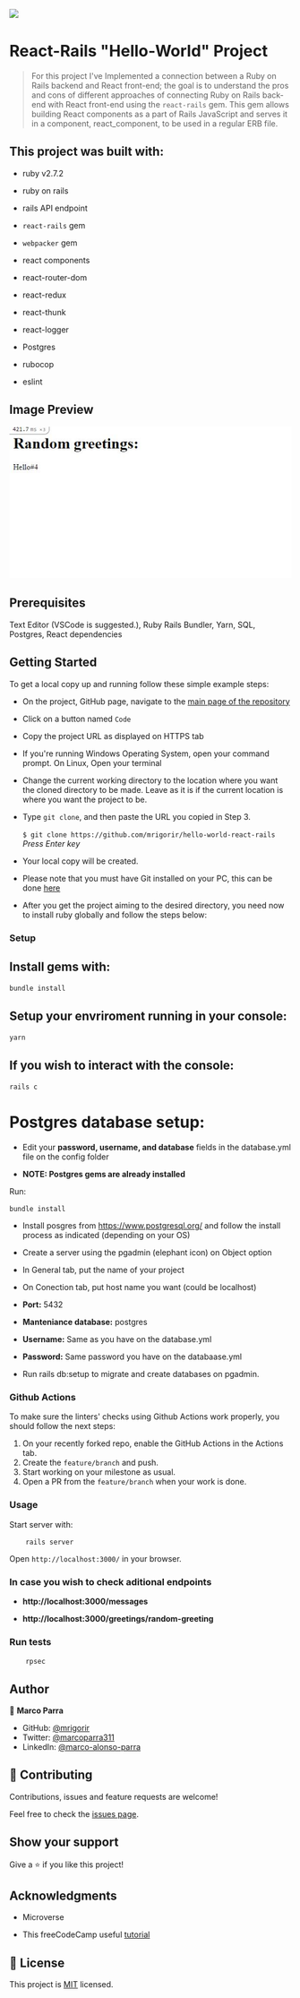 ![](https://img.shields.io/badge/Microverse-blueviolet)

# React-Rails "Hello-World" Project

> For this project I've Implemented a connection between a Ruby on Rails backend and React front-end; the goal is to understand the pros and cons of different approaches of connecting Ruby on Rails back-end with React front-end using the `react-rails` gem. This gem allows building React components as a part of Rails JavaScript and serves it in a component, react_component, to be used in a regular ERB file.

## This project was built with:

- ruby v2.7.2 

- ruby on rails

- rails API endpoint

- `react-rails` gem

- `webpacker` gem

- react components

- react-router-dom

- react-redux

- react-thunk

- react-logger

- Postgres

- rubocop

- eslint


## Image Preview

![Screenshot Home Page](./app/assets/images/capture.jpg)
## Prerequisites

Text Editor (VSCode is suggested.), Ruby Rails Bundler, Yarn, SQL, Postgres, React dependencies

## Getting Started

To get a local copy up and running follow these simple example steps:

- On the project, GitHub page, navigate to the [main page of the repository](https://github.com/mrigorir/hello-world-react-rails)

- Click on a button named `Code`

- Copy the project URL as displayed on HTTPS tab

- If you're running Windows Operating System, open your command prompt. On Linux, Open your terminal

- Change the current working directory to the location where you want the cloned directory to be made. Leave as it is if the current location is where you want the project to be.

- Type `git clone`, and then paste the URL you copied in Step 3.<br>

  `$ git clone https://github.com/mrigorir/hello-world-react-rails` <em>Press Enter key</em><br>

- Your local copy will be created.

- Please note that you must have Git installed on your PC, this can be done [here](https://gist.github.com/derhuerst/1b15ff4652a867391f03)

- After you get the project aiming to the desired directory, you need now to install ruby globally and follow the steps below:
### Setup

## Install gems with:

```
bundle install
```

## Setup your envriroment running in your console: 

```
yarn
```

## If you wish to interact with the console:

```
rails c
```

# Postgres database setup:

- Edit your **password, username, and database** fields in the database.yml file on the config folder

- **NOTE: Postgres gems are already installed**

Run: 

```
bundle install
```

- Install posgres from https://www.postgresql.org/ and follow the install process as indicated (depending on your OS)

- Create a server using the pgadmin (elephant icon) on Object option
		
- In General tab, put the name of your project

- On Conection tab, put host name you want (could be localhost)

- **Port:** 5432

- **Manteniance database:** postgres

- **Username:** Same as you have on the database.yml

- **Password:** Same password you have on the databaase.yml

- Run rails db:setup to migrate and create databases on pgadmin.



### Github Actions

To make sure the linters' checks using Github Actions work properly, you should follow the next steps:

1. On your recently forked repo, enable the GitHub Actions in the Actions tab.
2. Create the `feature/branch` and push.
3. Start working on your milestone as usual.
4. Open a PR from the `feature/branch` when your work is done.



### Usage

Start server with:

```
    rails server
```

Open `http://localhost:3000/` in your browser.


### In case you wish to check aditional endpoints

- **http://localhost:3000/messages**

- **http://localhost:3000/greetings/random-greeting**

### Run tests

```
    rpsec 
```
## Author

👤 **Marco Parra**

- GitHub: [@mrigorir](https://github.com/mrigorir)
- Twitter: [@marcoparra311](https://twitter.com/marcoparra311)
- LinkedIn: [@marco-alonso-parra](https://www.linkedin.com/in/marco-alonso-parra/)


## 🤝 Contributing

Contributions, issues and feature requests are welcome!

Feel free to check the [issues page](https://github.com/mrigorir/hello-world-react-rails/issues).


## Show your support

Give a ⭐️ if you like this project!


## Acknowledgments

- Microverse

- This freeCodeCamp useful [tutorial](https://www.freecodecamp.org/news/how-to-create-a-rails-project-with-a-react-and-redux-front-end-8b01e17a1db/)


## 📝 License

This project is [MIT](https://en.wikipedia.org/wiki/MIT_License) licensed.

